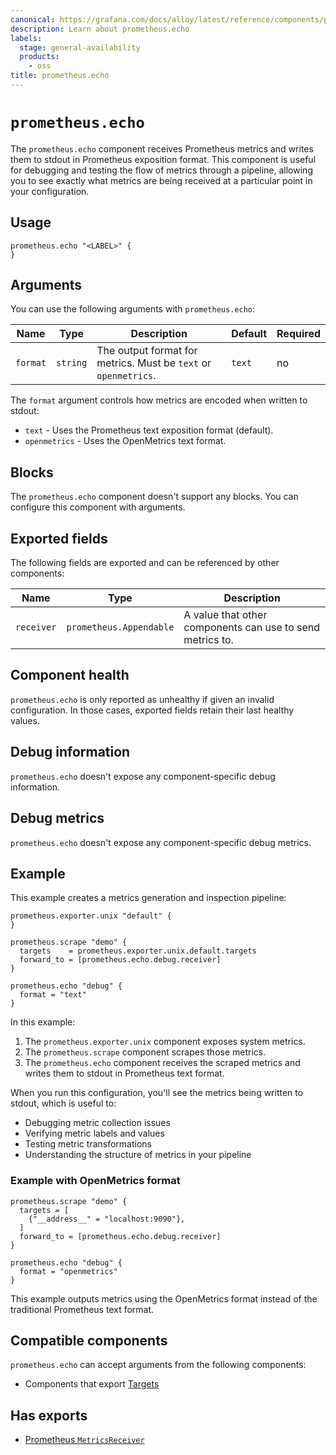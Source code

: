 ```yaml
---
canonical: https://grafana.com/docs/alloy/latest/reference/components/prometheus/prometheus.echo/
description: Learn about prometheus.echo
labels:
  stage: general-availability
  products:
    - oss
title: prometheus.echo
---
```


# `prometheus.echo`

The `prometheus.echo` component receives Prometheus metrics and writes them to stdout in Prometheus exposition format.
This component is useful for debugging and testing the flow of metrics through a pipeline, allowing you to see exactly what metrics are being received at a particular point in your configuration.

## Usage

```alloy
prometheus.echo "<LABEL>" {
}
```

## Arguments

You can use the following arguments with `prometheus.echo`:

| Name     | Type     | Description                                                     | Default | Required |
| -------- | -------- | --------------------------------------------------------------- | ------- | -------- |
| `format` | `string` | The output format for metrics. Must be `text` or `openmetrics`. | `text`  | no       |

The `format` argument controls how metrics are encoded when written to stdout:

* `text` - Uses the Prometheus text exposition format (default).
* `openmetrics` - Uses the OpenMetrics text format.

## Blocks

The `prometheus.echo` component doesn't support any blocks. You can configure this component with arguments.

## Exported fields

The following fields are exported and can be referenced by other components:

| Name       | Type                    | Description                              |
| ---------- | ----------------------- | ---------------------------------------- |
| `receiver` | `prometheus.Appendable` | A value that other components can use to send metrics to. |

## Component health

`prometheus.echo` is only reported as unhealthy if given an invalid configuration.
In those cases, exported fields retain their last healthy values.

## Debug information

`prometheus.echo` doesn't expose any component-specific debug information.

## Debug metrics

`prometheus.echo` doesn't expose any component-specific debug metrics.

## Example

This example creates a metrics generation and inspection pipeline:

```alloy
prometheus.exporter.unix "default" {
}

prometheus.scrape "demo" {
  targets    = prometheus.exporter.unix.default.targets
  forward_to = [prometheus.echo.debug.receiver]
}

prometheus.echo "debug" {
  format = "text"
}
```

In this example:

1. The `prometheus.exporter.unix` component exposes system metrics.
1. The `prometheus.scrape` component scrapes those metrics.
1. The `prometheus.echo` component receives the scraped metrics and writes them to stdout in Prometheus text format.

When you run this configuration, you'll see the metrics being written to stdout, which is useful to:

* Debugging metric collection issues
* Verifying metric labels and values
* Testing metric transformations
* Understanding the structure of metrics in your pipeline

### Example with OpenMetrics format

```alloy
prometheus.scrape "demo" {
  targets = [
    {"__address__" = "localhost:9090"},
  ]
  forward_to = [prometheus.echo.debug.receiver]
}

prometheus.echo "debug" {
  format = "openmetrics"
}
```

This example outputs metrics using the OpenMetrics format instead of the traditional Prometheus text format.

<!-- START GENERATED COMPATIBLE COMPONENTS -->

## Compatible components

`prometheus.echo` can accept arguments from the following components:

- Components that export [Targets](../../../compatibility/#targets-exporters)


## Has exports

- [Prometheus `MetricsReceiver`](../../../compatibility/#prometheus-metricsreceiver-consumers)

<!-- END GENERATED COMPATIBLE COMPONENTS -->
